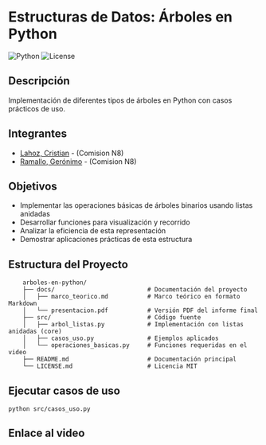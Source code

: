 # Estructuras de Datos: Árboles en Python

![Python](https://img.shields.io/badge/python-3.11+-blue.svg) ![License](https://img.shields.io/badge/license-MIT-green.svg)

## Descripción

Implementación de diferentes tipos de árboles en Python con casos prácticos de uso.

## Integrantes

- [Lahoz, Cristian](mailto:lahozcristian@gmail.com) - (Comision N8)
- [Ramallo, Gerónimo](mailto:ramallogeronimo00@gmail.com) - (Comision N8)

## Objetivos

- Implementar las operaciones básicas de árboles binarios usando listas anidadas
- Desarrollar funciones para visualización y recorrido
- Analizar la eficiencia de esta representación
- Demostrar aplicaciones prácticas de esta estructura

## Estructura del Proyecto

```plaintext
    arboles-en-python/
    ├── docs/                          # Documentación del proyecto
    │   ├── marco_teorico.md           # Marco teórico en formato Markdown
    │   └── presentacion.pdf           # Versión PDF del informe final
    ├── src/                           # Código fuente
    │   ├── arbol_listas.py            # Implementación con listas anidadas (core)
    │   ├── casos_uso.py               # Ejemplos aplicados
    │   └── operaciones_basicas.py     # Funciones requeridas en el video
    ├── README.md                      # Documentación principal
    └── LICENSE.md                     # Licencia MIT
```

## Ejecutar casos de uso

`python src/casos_uso.py`

## Enlace al video
